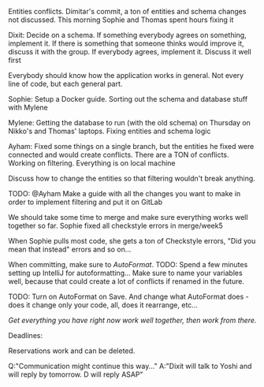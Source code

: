 Entities conflicts. Dimitar's commit, a ton of entities and schema changes not discussed.
This morning Sophie and Thomas spent hours fixing it

Dixit: Decide on a schema. If something everybody agrees on something, implement it. If there is
something that someone thinks would improve it, discuss it with the group. If everybody
agrees, implement it. Discuss it well first

Everybody should know how the application works in general. Not every line of code, but each general
part.  

Sophie: Setup a Docker guide. Sorting out the schema and database stuff with Mylene

Mylene: Getting the database to run (with the old schema) on Thursday on Nikko's and Thomas' laptops. Fixing entities
and schema logic

Ayham: Fixed some things on a single branch, but the entities he fixed were connected and would create conflicts. There are a 
TON of conflicts.
Working on filtering. Everything is on local machine

Discuss how to change the entities so that filtering wouldn't break anything.

TODO: @Ayham Make a guide with all the changes you want to make in order to implement filtering and put it on GitLab


We should take some time to merge and make sure everything works well together so far.
Sophie fixed all checkstyle errors in merge/week5

When Sophie pulls most code, she gets a ton of Checkstyle errors, "Did you mean that instead" errors and so on...


When committing, make sure to _AutoFormat_. TODO: Spend a few minutes setting up IntelliJ for autoformatting...
Make sure to name your variables well, because that could create a lot of conflicts if renamed in the future.


TODO: Turn on AutoFormat on Save. And change what AutoFormat does - does it change only your code, all, does it rearrange, etc...

_Get everything you have right now work well together, then work from there._

Deadlines:

Reservations work and can be deleted.


Q:"Communication might continue this way..."
A:"Dixit will talk to Yoshi and will reply by tomorrow. D will reply ASAP"
